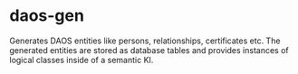 # daos-gen

Generates DAOS entities like persons, relationships, certificates etc.
The generated entities are stored as database tables and provides instances of logical classes inside of a semantic KI.

